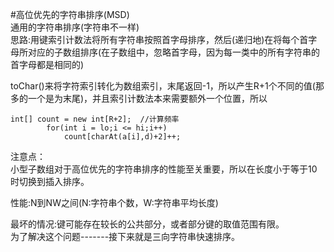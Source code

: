#高位优先的字符串排序(MSD)  
通用的字符串排序(字符串不一样)  
思路:用键索引计数法将所有字符串按照首字母排序，然后(递归地)在将每个首字母所对应的子数组排序(在子数组中，忽略首字母，因为每一类中的所有字符串的首字母都是相同的)  

toChar()来将字符索引转化为数组索引，末尾返回-1，所以产生R+1个不同的值(那多的一个是为末尾)，并且索引计数法本来需要额外一个位置，所以  
```
int[] count = new int[R+2];  //计算频率
		for(int i = lo;i <= hi;i++)
			count[charAt(a[i],d)+2]++;
```  
注意点：  
小型子数组对于高位优先的字符串排序的性能至关重要，所以在长度小于等于10时切换到插入排序。  

性能:N到NW之间(N:字符串个数，W:字符串平均长度)

最坏的情况:键可能存在较长的公共部分，或者部分键的取值范围有限。  
为了解决这个问题-------接下来就是三向字符串快速排序。
